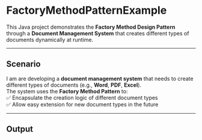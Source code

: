 #  FactoryMethodPatternExample

This Java project demonstrates the **Factory Method Design Pattern** through a **Document Management System** that creates different types of documents dynamically at runtime.

---

## Scenario

I am are developing a **document management system** that needs to create different types of documents (e.g., **Word**, **PDF**, **Excel**).  
The system uses the **Factory Method Pattern** to:  
✅ Encapsulate the creation logic of different document types  
✅ Allow easy extension for new document types in the future  

---

## Output
